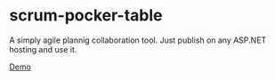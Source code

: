 scrum-pocker-table
=======================
A simply agile plannig collaboration tool. Just publish on any ASP.NET hosting and use it.

[Demo](https://www.skiif.org)
